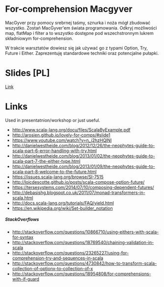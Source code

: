 # For-comprehension Macgyver

MacGyver przy pomocy srebrnej taśmy, sznurka i noża mógł zbudować wszystko. Zostań MacGyver'em świata programowania. Odkryj możliwości map, flatMap i filter a to wszystko dostępne pod wszechstronnym lukrem składniowym for-comprehension.

W trakcie warsztatów dowiesz się jak używać go z typami Option, Try, Future i Either. Zaprezentuję standardowe techniki oraz potencjalne pułapki.

# Slides [PL]

[Link](http://slides.com/przemekpiotrowski/deck-3#/)

# Links
Used in presentatnion/workshop or just useful.

* http://www.scala-lang.org/docu/files/ScalaByExample.pdf
* http://arosien.github.io/lovely-for-comps/#slide1
* https://www.youtube.com/watch?v=n_j2hzHQlNI
* http://danielwestheide.com/blog/2012/12/26/the-neophytes-guide-to-scala-part-6-error-handling-with-try.html
* http://danielwestheide.com/blog/2013/01/02/the-neophytes-guide-to-scala-part-7-the-either-type.html
* http://danielwestheide.com/blog/2013/01/09/the-neophytes-guide-to-scala-part-8-welcome-to-the-future.html
* https://issues.scala-lang.org/browse/SI-7515
* http://loicdescotte.github.io/posts/scala-compose-option-future/
* https://tersesystems.com/2014/07/10/composing-dependent-futures/
* http://debasishg.blogspot.co.uk/2011/07/monad-transformers-in-scala.html
* http://docs.scala-lang.org/tutorials/FAQ/yield.html
* https://en.wikipedia.org/wiki/Set-builder_notation

##### StackOverflows

* http://stackoverflow.com/questions/10866710/using-eithers-with-scala-for-syntax
* http://stackoverflow.com/questions/18769540/chaining-validation-in-scala
* http://stackoverflow.com/questions/23265227/using-for-comprehension-try-and-sequences-in-scala
* http://stackoverflow.com/questions/4730842/how-to-transform-scala-collection-of-optionx-to-collection-of-x
* http://stackoverflow.com/questions/18954808/for-comprehensions-with-if-guard
